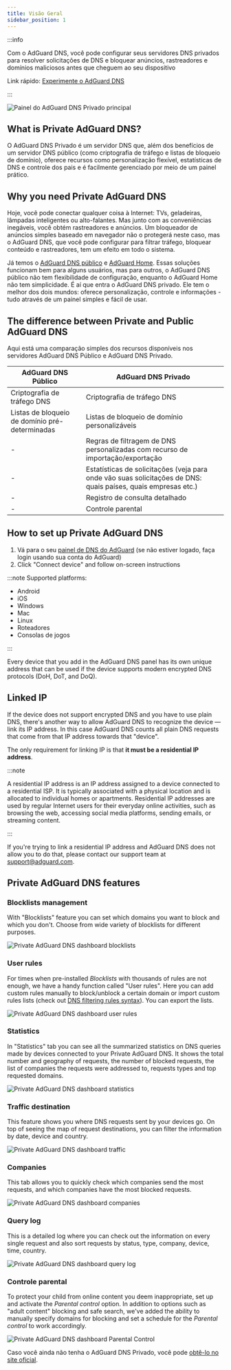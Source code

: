 ```yaml
---
title: Visão Geral
sidebar_position: 1
---
```


:::info

Com o AdGuard DNS, você pode configurar seus servidores DNS privados para resolver solicitações de DNS e bloquear anúncios, rastreadores e domínios maliciosos antes que cheguem ao seu dispositivo

Link rápido: [Experimente o AdGuard DNS](https://adguard-dns.io/dashboard/)

:::

![Painel do AdGuard DNS Privado principal](https://cdn.adtidy.org/public/Adguard/Blog/private_adguard_dns/main.png)

## What is Private AdGuard DNS?

O AdGuard DNS Privado é um servidor DNS que, além dos benefícios de um servidor DNS público (como criptografia de tráfego e listas de bloqueio de domínio), oferece recursos como personalização flexível, estatísticas de DNS e controle dos pais e é facilmente gerenciado por meio de um painel prático.

## Why you need Private AdGuard DNS

Hoje, você pode conectar qualquer coisa à Internet: TVs, geladeiras, lâmpadas inteligentes ou alto-falantes. Mas junto com as conveniências inegáveis, você obtém rastreadores e anúncios. Um bloqueador de anúncios simples baseado em navegador não o protegerá neste caso, mas o AdGuard DNS, que você pode configurar para filtrar tráfego, bloquear conteúdo e rastreadores, tem um efeito em todo o sistema.

Já temos o [AdGuard DNS público](../public-dns/overview.md) e [AdGuard Home](https://github.com/AdguardTeam/AdGuardHome). Essas soluções funcionam bem para alguns usuários, mas para outros, o AdGuard DNS público não tem flexibilidade de configuração, enquanto o AdGuard Home não tem simplicidade. É aí que entra o AdGuard DNS privado. Ele tem o melhor dos dois mundos: oferece personalização, controle e informações - tudo através de um painel simples e fácil de usar.

## The difference between Private and Public AdGuard DNS

Aqui está uma comparação simples dos recursos disponíveis nos servidores AdGuard DNS Público e AdGuard DNS Privado.

| AdGuard DNS Público                            | AdGuard DNS Privado                                                                                           |
| ---------------------------------------------- | ------------------------------------------------------------------------------------------------------------- |
| Criptografia de tráfego DNS                    | Criptografia de tráfego DNS                                                                                   |
| Listas de bloqueio de domínio pré-determinadas | Listas de bloqueio de domínio personalizáveis                                                                 |
| -                                              | Regras de filtragem de DNS personalizadas com recurso de importação/exportação                                |
| -                                              | Estatísticas de solicitações (veja para onde vão suas solicitações de DNS: quais países, quais empresas etc.) |
| -                                              | Registro de consulta detalhado                                                                                |
| -                                              | Controle parental                                                                                             |

## How to set up Private AdGuard DNS

1. Vá para o seu [painel de DNS do AdGuard](https://adguard-dns.io/dashboard/) (se não estiver logado, faça login usando sua conta do AdGuard)
1. Click "Connect device" and follow on-screen instructions

:::note Supported platforms:

- Android
- iOS
- Windows
- Mac
- Linux
- Roteadores
- Consolas de jogos

:::

Every device that you add in the AdGuard DNS panel has its own unique address that can be used if the device supports modern encrypted DNS protocols (DoH, DoT, and DoQ).

## Linked IP

If the device does not support encrypted DNS and you have to use plain DNS, there's another way to allow AdGuard DNS to recognize the device — link its IP address. In this case AdGuard DNS counts all plain DNS requests that come from that IP address towards that "device".

The only requirement for linking IP is that **it must be a residential IP address**.

:::note

A residential IP address is an IP address assigned to a device connected to a residential ISP. It is typically associated with a physical location and is allocated to individual homes or apartments. Residential IP addresses are used by regular Internet users for their everyday online activities, such as browsing the web, accessing social media platforms, sending emails, or streaming content.

:::

If you're trying to link a residential IP address and AdGuard DNS does not allow you to do that, please contact our support team at support@adguard.com.

## Private AdGuard DNS features

### Blocklists management

With "Blocklists" feature you can set which domains you want to block and which you don't. Сhoose from wide variety of blocklists for different purposes.

![Private AdGuard DNS dashboard blocklists](https://cdn.adtidy.org/public/Adguard/Blog/private_adguard_dns/blocklists.png)

### User rules

For times when pre-installed *Blocklists* with thousands of rules are not enough, we have a handy function called "User rules". Here you can add custom rules manually to block/unblock a certain domain or import custom rules lists (check out [DNS filtering rules syntax](../general/dns-filtering-syntax.md)). You can export the lists.

![Private AdGuard DNS dashboard user rules](https://cdn.adtidy.org/public/Adguard/Blog/private_adguard_dns/import.png)

### Statistics

In "Statistics" tab you can see all the summarized statistics on DNS queries made by devices connected to your Private AdGuard  DNS. It shows the total number and geography of requests, the number of blocked requests, the list of companies the requests were addressed to, requests types and top requested domains.

![Private AdGuard DNS dashboard statistics](https://cdn.adtidy.org/public/Adguard/Blog/private_adguard_dns/statistics.png)

### Traffic destination

This feature shows you where DNS requests sent by your devices go. On top of seeing the map of request destinations, you can filter the information by date, device and country.

![Private AdGuard DNS dashboard traffic](https://cdn.adtidy.org/public/Adguard/Blog/private_adguard_dns/traffic_destination.png)

### Companies

This tab allows you to quickly check which companies send the most requests, and which companies have the most blocked requests.

![Private AdGuard DNS dashboard companies](https://cdn.adtidy.org/public/Adguard/Blog/private_adguard_dns/companies.png)

### Query log

This is a detailed log where you can check out the information on every single request and also sort requests by status, type, company, device, time, country.

![Private AdGuard DNS dashboard query log](https://cdn.adtidy.org/public/Adguard/Blog/private_adguard_dns/query_log.png)

### Controle parental

To protect your child from online content you deem inappropriate, set up and activate the *Parental control* option. In addition to options such as "adult content" blocking and safe search, we've added the ability to manually specify domains for blocking and set a schedule for the *Parental control* to work accordingly.

![Private AdGuard DNS dashboard Parental Control](https://cdn.adtidy.org/public/Adguard/Blog/private_adguard_dns/parental_control.png)

Caso você ainda não tenha o AdGuard DNS Privado, você pode [obtê-lo no site oficial](https://adguard-dns.io/).
